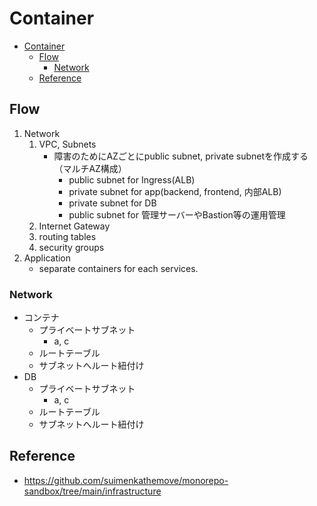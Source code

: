 # Container

- [Container](#container)
  - [Flow](#flow)
    - [Network](#network)
  - [Reference](#reference)

## Flow

1. Network
   1. VPC, Subnets
      - 障害のためにAZごとにpublic subnet, private subnetを作成する（マルチAZ構成）
        - public subnet for Ingress(ALB)
        - private subnet for app(backend, frontend, 内部ALB)
        - private subnet for DB
        - public subnet for 管理サーバーやBastion等の運用管理
   2. Internet Gateway
   3. routing tables
   4. security groups
2. Application
   - separate containers for each services.

### Network

- コンテナ
  - プライベートサブネット
    - a, c
  - ルートテーブル
  - サブネットへルート紐付け
- DB
  - プライベートサブネット
    - a, c
  - ルートテーブル
  - サブネットへルート紐付け

## Reference

- <https://github.com/suimenkathemove/monorepo-sandbox/tree/main/infrastructure>
